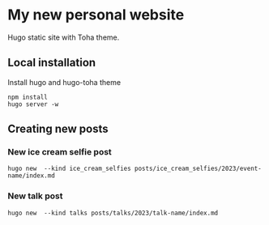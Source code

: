 # My new personal website


Hugo static site with Toha theme.


## Local installation

Install hugo and hugo-toha theme

```
npm install
hugo server -w
```

## Creating new posts

### New ice cream selfie post

```
hugo new  --kind ice_cream_selfies posts/ice_cream_selfies/2023/event-name/index.md
```

### New talk post

```
hugo new  --kind talks posts/talks/2023/talk-name/index.md
```
